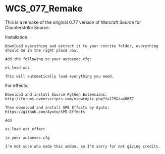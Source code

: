 # WCS_077_Remake
This is a remake of the original 0.77 version of Warcraft Source for Counterstrike Source.


Installation:

    Download everything and extract it to your cstrike folder, everything should be in the right place now.

    Add the following to your autoexec.cfg:

    es_load wcs

    This will automatically load everything you need.



For effects:

    Download and install Source Python Extensions:
    http://forums.eventscripts.com/viewtopic.php?f=125&t=46657
    
    Then download and install SPE Effects by Ayuto:
    https://github.com/Ayuto/SPE-Effects
    
    Add
    
    es_load est_effect
    
    to your autoexec.cfg
    
    I'm not sure who made this addon, so I'm sorry for not giving credits.
    
    
    
    
